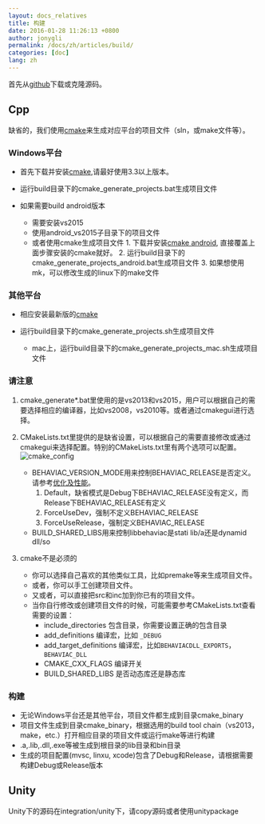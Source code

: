 ```yaml
---
layout: docs_relatives
title: 构建
date: 2016-01-28 11:26:13 +0800
author: jonygli
permalink: /docs/zh/articles/build/
categories: [doc]
lang: zh
---
```


首先从[github](https://github.com/TencentOpen/behaviac)下载或克隆源码。

## Cpp
缺省的，我们使用[cmake](https://cmake.org/download/)来生成对应平台的项目文件（sln，或make文件等）。


### Windows平台
 * 首先下载并安装[cmake](https://cmake.org/download/),请最好使用3.3以上版本。
 * 运行build目录下的cmake_generate_projects.bat生成项目文件
 * 如果需要build android版本

    - 需要安装vs2015
    - 使用android_vs2015子目录下的项目文件
    - 或者使用cmake生成项目文件
 	      1. 下载并安装[cmake android](https://github.com/Microsoft/CMake/releases), 直接覆盖上面步骤安装的cmake就好。
 	      2. 运行build目录下的cmake_generate_projects_android.bat生成项目文件
          3. 如果想使用mk，可以修改生成的linux下的make文件

### 其他平台
 * 相应安装最新版的[cmake](https://cmake.org)
 * 运行build目录下的cmake_generate_projects.sh生成项目文件

    - mac上，运行build目录下的cmake_generate_projects_mac.sh生成项目文件

### 请注意
 1. cmake_generate*.bat里使用的是vs2013和vs2015，用户可以根据自己的需要选择相应的编译器，比如vs2008，vs2010等。或者通过cmakegui进行选择。
 1. CMakeLists.txt里提供的是缺省设置，可以根据自己的需要直接修改或通过cmakegui来选择配置。特别的CMakeLists.txt里有两个选项可以配置。
 ![cmake_config]({{site.url}}{{site.baseurl}}/img/concepts/cmake_config.png)

    - BEHAVIAC_VERSION_MODE用来控制BEHAVIAC_RELEASE是否定义。请参考[优化及性能]({{site.url}}{{site.baseurl}}/docs/zh/articles/tutorial10_performence)。
        1. Default，缺省模式是Debug下BEHAVIAC_RELEASE没有定义，而Release下BEHAVIAC_RELEASE有定义
        1. ForceUseDev，强制不定义BEHAVIAC_RELEASE
        1. ForceUseRelease，强制定义BEHAVIAC_RELEASE
    - BUILD_SHARED_LIBS用来控制libbehaviac是stati lib/a还是dynamid dll/so
 1. cmake不是必须的
     - 你可以选择自己喜欢的其他类似工具，比如premake等来生成项目文件。
     - 或者，你可以手工创建项目文件。
     - 又或者，可以直接把src和inc加到你已有的项目文件。
     - 当你自行修改或创建项目文件的时候，可能需要参考CMakeLists.txt查看需要的设置：
        - include_directories 包含目录，你需要设置正确的包含目录
        - add_definitions 编译宏，比如 `_DEBUG`
        - add_target_definitions 编译宏，比如`BEHAVIACDLL_EXPORTS`，`BEHAVIAC_DLL`
        - CMAKE_CXX_FLAGS 编译开关
        - BUILD_SHARED_LIBS 是否动态库还是静态库



### 构建
 * 无论Windows平台还是其他平台，项目文件都生成到目录cmake_binary
 * 项目文件生成到目录cmake_binary，根据选用的build tool chain（vs2013，make，etc.）打开相应目录的项目文件或运行make等进行构建
 * .a,.lib,.dll,.exe等被生成到根目录的lib目录和bin目录
 * 生成的项目配置(mvsc, linxu, xcode)包含了Debug和Release，请根据需要构建Debug或Release版本

## Unity
Unity下的源码在integration/unity下，请copy源码或者使用unitypackage
